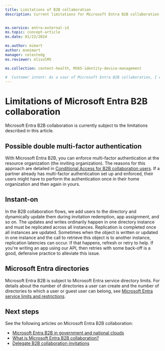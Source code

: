 ```yaml
---
title: Limitations of B2B collaboration
description: Current limitations for Microsoft Entra B2B collaboration

 
ms.service: entra-external-id
ms.topic: concept-article
ms.date: 01/23/2024

ms.author: mimart
author: msmimart
manager: celestedg
ms.reviewer: elisolMS

ms.collection: content-health, M365-identity-device-management

#  Customer intent: As a user of Microsoft Entra B2B collaboration, I want to understand the limitations and potential issues with the platform, so that I can effectively manage and troubleshoot any authentication or replication problems that may arise.
---
```


# Limitations of Microsoft Entra B2B collaboration
Microsoft Entra B2B collaboration is currently subject to the limitations described in this article.

## Possible double multi-factor authentication
With Microsoft Entra B2B, you can enforce multi-factor authentication at the resource organization (the inviting organization). The reasons for this approach are detailed in [Conditional Access for B2B collaboration users](authentication-conditional-access.md). If a partner already has multi-factor authentication set up and enforced, their users might have to perform the authentication once in their home organization and then again in yours.

## Instant-on
In the B2B collaboration flows, we add users to the directory and dynamically update them during invitation redemption, app assignment, and so on. The updates and writes ordinarily happen in one directory instance and must be replicated across all instances. Replication is completed once all instances are updated. Sometimes when the object is written or updated in one instance and the call to retrieve this object is to another instance, replication latencies can occur. If that happens, refresh or retry to help. If you're writing an app using our API, then retries with some back-off is a good, defensive practice to alleviate this issue.

<a name='azure-ad-directories'></a>

## Microsoft Entra directories
Microsoft Entra B2B is subject to Microsoft Entra service directory limits. For details about the number of directories a user can create and the number of directories to which a user or guest user can belong, see [Microsoft Entra service limits and restrictions](~/identity/users/directory-service-limits-restrictions.md).

## Next steps

See the following articles on Microsoft Entra B2B collaboration:

- [Microsoft Entra B2B in government and national clouds](b2b-government-national-clouds.md)
- [What is Microsoft Entra B2B collaboration?](what-is-b2b.md)
- [Delegate B2B collaboration invitations](external-collaboration-settings-configure.md)
